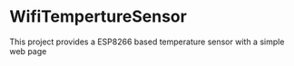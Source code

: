 # WifiTempertureSensor
This project provides a ESP8266 based temperature sensor with a simple web page
